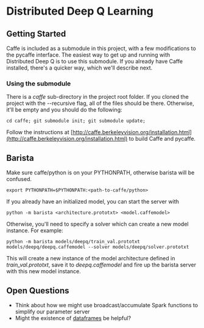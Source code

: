 # Distributed Deep Q Learning

## Getting Started
Caffe is included as a submodule in this project, with a few modifications to the pycaffe interface. The easiest way to get up and running with Distributed Deep Q is to use this submodule. If you already have Caffe installed, there's a quicker way, which we'll describe next.

### Using the submodule
There is a *caffe* sub-directory in the project root folder. If you cloned the project with the --recursive flag, all of the files should be there. Otherwise, it'll be empty and you should do the following:

    cd caffe; git submodule init; git submodule update;

Follow the instructions at [http://caffe.berkeleyvision.org/installation.html](http://caffe.berkeleyvision.org/installation.html) to build Caffe and pycaffe.

## Barista
Make sure caffe/python is on your PYTHONPATH, otherwise barista will be confused. 
    
    export PYTHONPATH=$PYTHONPATH:<path-to-caffe/python>

If you already have an initialized model, you can start the server with

    python -m barista <architecture.prototxt> <model.caffemodel>

Otherwise, you'll need to specify a solver which can create a new model instance. For example:

    python -m barista models/deepq/train_val.prototxt models/deepq/deepq.caffemodel --solver models/deepq/solver.prototxt

This will create a new instance of the model architecture defined in *train_val.prototxt*, save it to *deepq.caffemodel* and fire up the barista server with this new model instance.

## Open Questions
- Think about how we might use broadcast/accumulate Spark functions to simplify our parameter server
- Might the existence of [dataframes](https://databricks.com/blog/2015/02/17/introducing-dataframes-in-spark-for-large-scale-data-science.html) be helpful?
  
